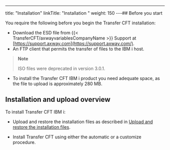 ---
title: "Installation"
linkTitle: "Installation "
weight: 150
---## Before you start

You require the following before you begin the Transfer CFT installation:

* Download the ESD file from {{< TransferCFT/axwayvariablesCompanyName >}} Support at [https://support.axway.com](https://support.axway.com/).
* An FTP client that permits the transfer of files to the IBM i host.

> **Note**
>
> ISO files were deprecated in version 3.0.1.

* To install the Transfer CFT IBM i product you need adequate space, as the file to upload is approximately 280 MB.

## Installation and upload overview

To install Transfer CFT IBM i:

* Upload and restore the installation files as described in [Upload and restore the installation files](upload_ibm_i).

<!-- -->

* Install Transfer CFT using either the automatic or a customize procedure.
